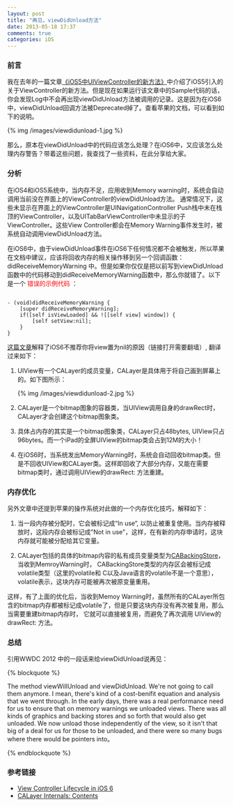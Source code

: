 ```yaml
---
layout: post
title: "再见，viewDidUnload方法"
date: 2013-05-18 17:37
comments: true
categories: iOS
---
```


### 前言

我在去年的一篇文章[《iOS5中UIViewController的新方法》](http://blog.devtang.com/blog/2012/02/06/new-methods-in-uiviewcontroller-of-ios5/)中介绍了iOS5引入的关于ViewController的新方法。但是现在如果运行该文章中的Sample代码的话，你会发现Log中不会再出现viewDidUnload方法被调用的记录。这是因为在iOS6中，viewDidUnload回调方法被Deprecated掉了。查看苹果的文档，可以看到如下的说明。

{% img /images/viewdidunload-1.jpg %}

那么，原本在viewDidUnload中的代码应该怎么处理？在iOS6中，又应该怎么处理内存警告？带着这些问题，我查找了一些资料，在此分享给大家。

<!-- more -->

### 分析

在iOS4和iOS5系统中，当内存不足，应用收到Memory warning时，系统会自动调用当前没在界面上的ViewController的viewDidUnload方法。
通常情况下，这些未显示在界面上的ViewController是UINavigationController Push栈中未在栈顶的ViewController，以及UITabBarViewController中未显示的子ViewController。这些View Controller都会在Memory Warning事件发生时，被系统自动调用viewDidUnload方法。

在iOS6中，由于viewDidUnload事件在iOS6下任何情况都不会被触发，所以苹果在文档中建议，应该将回收内存的相关操作移到另一个回调函数：didReceiveMemoryWarning 中。但是如果你仅仅是把以前写到viewDidUnload函数中的代码移动到didReceiveMemoryWarning函数中，那么你就错了。以下是一个 <font color=red>错误的示例代码</font> ：

``` objc

- (void)didReceiveMemoryWarning {
    [super didReceiveMemoryWarning];
    if([self isViewLoaded] && ![[self view] window]) {
        [self setView:nil];
    }
}

```


[这篇文章](http://thejoeconwayblog.wordpress.com/2012/10/04/view-controller-lifecycle-in-ios-6/)解释了iOS6不推荐你将view置为nil的原因（链接打开需要翻墙）, 翻译过来如下：

 1. UIView有一个CALayer的成员变量，CALayer是具体用于将自己画到屏幕上的。如下图所示：

    {% img /images/viewdidunload-2.jpg %}

 2. CALayer是一个bitmap图象的容器类，当UIView调用自身的drawRect时，CALayer才会创建这个bitmap图象类。

 3. 具体占内存的其实是一个bitmap图象类，CALayer只占48bytes, UIView只占96bytes。而一个iPad的全屏UIView的bitmap类会占到12M的大小！

 4. 在iOS6时，当系统发出MemoryWarning时，系统会自动回收bitmap类。但是不回收UIView和CALayer类。这样即回收了大部分内存，又能在需要bitmap类时，通过调用UIView的drawRect: 方法重建。

### 内存优化

另外文章中还提到苹果的操作系统对此做的一个内存优化技巧，解释如下：

 1. 当一段内存被分配时，它会被标记成“In use“, 以防止被重复使用。当内存被释放时，这段内存会被标记成"Not in use"，这样，在有新的内存申请时，这块内存就可能被分配给其它变量。

 2. CALayer包括的具体的bitmap内容的私有成员变量类型为[CABackingStore](http://blog.spacemanlabs.com/2011/08/calayer-internals-contents/)， 当收到MemroyWarning时，
CABackingStore类型的内存区会被标记成volatile类型（这里的volatile和 C以及Java语言的volatile不是一个意思），volatile表示，这块内存可能被再次被原变量重用。

这样，有了上面的优化后，当收到Memoy Warning时，虽然所有的CALayer所包含的bitmap内存都被标记成volatile了，但是只要这块内存没有再次被复用，那么当需要重建bitmap内存时，
它就可以直接被复用，而避免了再次调用 UIView的 drawRect: 方法。

### 总结

引用WWDC 2012 中的一段话来给viewDidUnload说再见：

{% blockquote %}

The method viewWillUnload and viewDidUnload. We're not going to call them anymore. I mean, there's kind of a cost-benifit equation and analysis that we went through. In the early days, there was a real performance need for us to ensure that on memory warnings we unloaded views. There was all kinds of graphics and backing stores and so forth that would also get unloaded. We now unload those independently of the view, so it isn't that big of a deal for us for those to be unloaded, and there were so many bugs where there would be pointers into。

{% endblockquote %}

### 参考链接
 * [View Controller Lifecycle in iOS 6](http://thejoeconwayblog.wordpress.com/2012/10/04/view-controller-lifecycle-in-ios-6/)
 * [CALayer Internals: Contents](http://blog.spacemanlabs.com/2011/08/calayer-internals-contents/)


